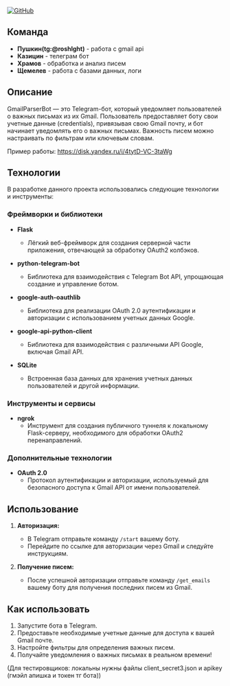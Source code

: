 [![GitHub](https://img.shields.io/badge/GitHub-Repo-blue)](ссылка)

## Команда

- **Пушкин(tg:@roshlght)** - работа с gmail api
- **Казицин** - телеграм бот
- **Храмов** - обработка и анализ писем
- **Щемелев** - работа с базами данных, логи

## Описание

GmailParserBot — это Telegram-бот, который уведомляет пользователей о важных письмах из их Gmail. Пользователь предоставляет боту свои учетные данные (credentials), привязывая свою Gmail почту, и бот начинает уведомлять его о важных письмах. Важность писем можно настраивать по фильтрам или ключевым словам.

Пример работы: https://disk.yandex.ru/i/4tytD-VC-3taWg

## Технологии

В разработке данного проекта использовались следующие технологии и инструменты:

### Фреймворки и библиотеки
- **Flask**
  - Лёгкий веб-фреймворк для создания серверной части приложения, отвечающей за обработку OAuth2 колбэков.

- **python-telegram-bot**
  - Библиотека для взаимодействия с Telegram Bot API, упрощающая создание и управление ботом.

- **google-auth-oauthlib**
  - Библиотека для реализации OAuth 2.0 аутентификации и авторизации с использованием учетных данных Google.

- **google-api-python-client**
  - Библиотека для взаимодействия с различными API Google, включая Gmail API.

- **SQLite**
  - Встроенная база данных для хранения учетных данных пользователей и другой информации.

### Инструменты и сервисы
- **ngrok**
  - Инструмент для создания публичного туннеля к локальному Flask-серверу, необходимого для обработки OAuth2 перенаправлений.

### Дополнительные технологии
- **OAuth 2.0**
  - Протокол аутентификации и авторизации, используемый для безопасного доступа к Gmail API от имени пользователей.

## Использование

1. **Авторизация:**
    - В Telegram отправьте команду `/start` вашему боту.
    - Перейдите по ссылке для авторизации через Gmail и следуйте инструкциям.

2. **Получение писем:**
    - После успешной авторизации отправьте команду `/get_emails` вашему боту для получения последних писем из Gmail.
   
## Как использовать

1. Запустите бота в Telegram.
2. Предоставьте необходимые учетные данные для доступа к вашей Gmail почте.
3. Настройте фильтры для определения важных писем.
4. Получайте уведомления о важных письмах в реальном времени!

(Для тестировщиков: локальны нужны файлы client_secret3.json и apikey (гмэйл апишка и токен тг бота))
